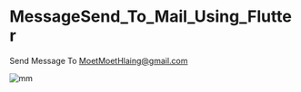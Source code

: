 # MessageSend_To_Mail_Using_Flutter


Send Message To MoetMoetHlaing@gmail.com



![mm](https://github.com/user-attachments/assets/a8b87dae-146d-4683-8cd6-a41de4f50576)
